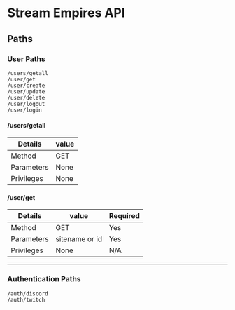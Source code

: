 # Stream Empires API

## Paths 
### User Paths
```
/users/getall
/user/get
/user/create
/user/update
/user/delete
/user/logout
/user/login
```
#### /users/getall
|  Details   | value         | 
|---         | ------------- |
| Method     | GET           |
| Parameters | None          |
| Privileges | None          |

#### /user/get
|  Details   | value                   | Required |
|---         | ----------------------- | ---      |
| Method     | GET                     | Yes      |
| Parameters | sitename or id          | Yes      |
| Privileges | None                    | N/A      |
---
### Authentication Paths
```
/auth/discord
/auth/twitch
```
